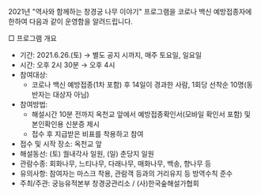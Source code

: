 2021년 "역사와 함께하는 창경궁 나무 이야기" 프로그램을 코로나 백신 예방접종자에 한하여 다음과 같이 운영함을 알려드립니다.

□ 프로그램 개요
- 기간: 2021.6.26.(토) → 별도 공지 시까지, 매주 토요일, 일요일
- 시간: 오후 2시 30분 → 오후 4시
- 참여대상:
  - 코로나 백신 예방접종(1차 포함) 후 14일이 경과한 사람, 1회당 선착순 10명(동반자는 대상자 아님)
- 참여방법:
  - 해설시간 10분 전까지 옥천교 앞에서 예방접종확인서(모바일 확인서 포함) 및 본인확인용 신분증 제시
  - 접수 후 지급받은 비표를 착용하고 참여
- 접수 및 시작 장소: 옥천교 앞
- 해설동선: (토) 궐내각사 일원, (일) 춘당지 일원
- 관람수종: 회화나무, 느티나무, 다래나무, 매화나무, 백송, 향나무 등
- 유의사항: 참여자는 마스크 착용, 관람객 등과의 거리유지 등 방역수칙 준수
- 주최/주관: 궁능유적본부 창경궁관리소 / (사)한국숲해설가협회